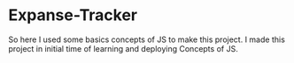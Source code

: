 # Expanse-Tracker
So here I used some basics concepts of JS to make this project. I made this project in initial time of learning and deploying Concepts of JS.
